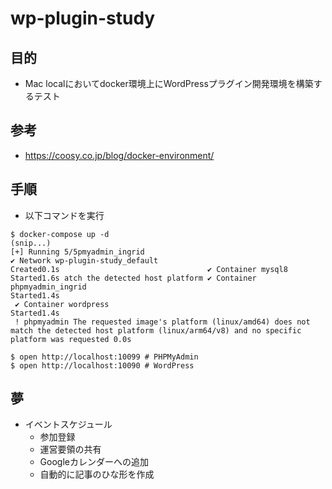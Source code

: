 # wp-plugin-study
## 目的
- Mac localにおいてdocker環境上にWordPressプラグイン開発環境を構築するテスト

## 参考
- https://coosy.co.jp/blog/docker-environment/

## 手順

- 以下コマンドを実行
```
$ docker-compose up -d
(snip...)
[+] Running 5/5pmyadmin_ingrid                                                                       ✔ Network wp-plugin-study_default                                                                                                                           Created0.1s                                 ✔ Container mysql8                                                                                                                                          Started1.6s atch the detected host platform ✔ Container phpmyadmin_ingrid                                                                                                                               Started1.4s
 ✔ Container wordpress                                                                                                                                       Started1.4s
 ! phpmyadmin The requested image's platform (linux/amd64) does not match the detected host platform (linux/arm64/v8) and no specific platform was requested 0.0s

$ open http://localhost:10099 # PHPMyAdmin
$ open http://localhost:10090 # WordPress
```

## 夢
- イベントスケジュール
    - 参加登録
    - 運営要領の共有
    - Googleカレンダーへの追加
    - 自動的に記事のひな形を作成